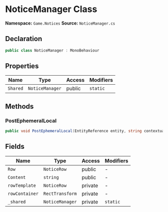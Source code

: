 # NoticeManager Class

**Namespace:** `Game.Notices`
**Source:** `NoticeManager.cs`

## Declaration

```csharp
public class NoticeManager : MonoBehaviour
```

## Properties

| Name | Type | Access | Modifiers |
|------|------|--------|-----------|
| `Shared` | `NoticeManager` | public | `static` |

## Methods

### PostEphemeralLocal

```csharp
public void PostEphemeralLocal(EntityReference entity, string contextualKey, string content)
```

## Fields

| Name | Type | Access | Modifiers |
|------|------|--------|-----------|
| `Row` | `NoticeRow` | public | - |
| `Content` | `string` | public | - |
| `rowTemplate` | `NoticeRow` | private | - |
| `rowContainer` | `RectTransform` | private | - |
| `_shared` | `NoticeManager` | private | `static` |

